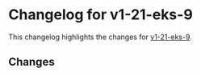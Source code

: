 # Changelog for v1-21-eks-9

This changelog highlights the changes for [v1-21-eks-9](https://github.com/aws/eks-distro/tree/v1-21-eks-9).

## Changes

